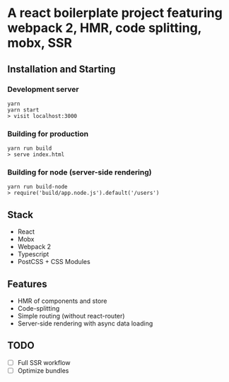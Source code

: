 # A react boilerplate project featuring webpack 2, HMR, code splitting, mobx, SSR

## Installation and Starting

### Development server
```
yarn
yarn start
> visit localhost:3000
```

### Building for production
```
yarn run build
> serve index.html
```

### Building for node (server-side rendering)
```
yarn run build-node
> require('build/app.node.js').default('/users')
```

## Stack

* React
* Mobx
* Webpack 2
* Typescript
* PostCSS + CSS Modules

## Features

* HMR of components and store
* Code-splitting
* Simple routing (without react-router)
* Server-side rendering with async data loading

## TODO

- [ ] Full SSR workflow
- [ ] Optimize bundles
